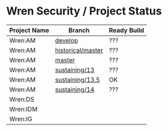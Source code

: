 # Wren Security / Project Status

| Project Name | Branch | Ready Build |
| ----- | ----- | ----- |
| Wren:AM | [develop](https://github.com/WrenSecurity/wrenam/tree/develop) | ??? |
| Wren:AM | [historical/master](https://github.com/WrenSecurity/wrenam/tree/historical/master) | ??? |
| Wren:AM | [master](https://github.com/WrenSecurity/wrenam/master) | ??? |
| Wren:AM | [sustaining/13](https://github.com/WrenSecurity/wrenam/tree/sustaining/13) | ??? |
| Wren:AM | [sustaining/13.5](https://github.com/WrenSecurity/wrenam/tree/sustaining/13.5) | OK |
| Wren:AM | [sustaining/14](https://github.com/WrenSecurity/wrenam/tree/sustaining/14) | ??? |
| Wren:DS | | |
| Wren:IDM | | |
| Wren:IG | | |
